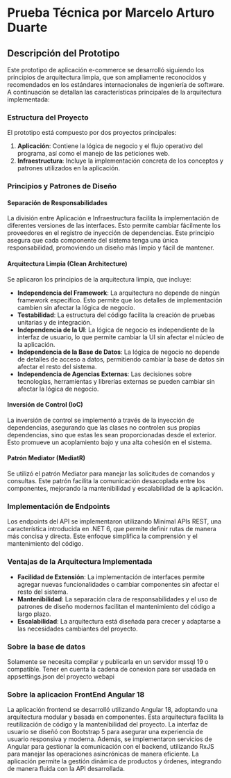 # Prueba Técnica por Marcelo Arturo Duarte

## Descripción del Prototipo

Este prototipo de aplicación e-commerce se desarrolló siguiendo los principios de arquitectura limpia, que son ampliamente reconocidos y recomendados en los estándares internacionales de ingeniería de software. A continuación se detallan las características principales de la arquitectura implementada:

### Estructura del Proyecto

El prototipo está compuesto por dos proyectos principales:

1. **Aplicación**: Contiene la lógica de negocio y el flujo operativo del programa, así como el manejo de las peticiones web.
2. **Infraestructura**: Incluye la implementación concreta de los conceptos y patrones utilizados en la aplicación.

### Principios y Patrones de Diseño

#### **Separación de Responsabilidades**
La división entre Aplicación e Infraestructura facilita la implementación de diferentes versiones de las interfaces. Esto permite cambiar fácilmente los proveedores en el registro de inyección de dependencias. Este principio asegura que cada componente del sistema tenga una única responsabilidad, promoviendo un diseño más limpio y fácil de mantener.

#### **Arquitectura Limpia (Clean Architecture)**
Se aplicaron los principios de la arquitectura limpia, que incluye:
- **Independencia del Framework**: La arquitectura no depende de ningún framework específico. Esto permite que los detalles de implementación cambien sin afectar la lógica de negocio.
- **Testabilidad**: La estructura del código facilita la creación de pruebas unitarias y de integración.
- **Independencia de la UI**: La lógica de negocio es independiente de la interfaz de usuario, lo que permite cambiar la UI sin afectar el núcleo de la aplicación.
- **Independencia de la Base de Datos**: La lógica de negocio no depende de detalles de acceso a datos, permitiendo cambiar la base de datos sin afectar el resto del sistema.
- **Independencia de Agencias Externas**: Las decisiones sobre tecnologías, herramientas y librerías externas se pueden cambiar sin afectar la lógica de negocio.

#### **Inversión de Control (IoC)**
La inversión de control se implementó a través de la inyección de dependencias, asegurando que las clases no controlen sus propias dependencias, sino que estas les sean proporcionadas desde el exterior. Esto promueve un acoplamiento bajo y una alta cohesión en el sistema.

#### **Patrón Mediator (MediatR)**
Se utilizó el patrón Mediator para manejar las solicitudes de comandos y consultas. Este patrón facilita la comunicación desacoplada entre los componentes, mejorando la mantenibilidad y escalabilidad de la aplicación.

### Implementación de Endpoints

Los endpoints del API se implementaron utilizando Minimal APIs REST, una característica introducida en .NET 6, que permite definir rutas de manera más concisa y directa. Este enfoque simplifica la comprensión y el mantenimiento del código.

### Ventajas de la Arquitectura Implementada

- **Facilidad de Extensión**: La implementación de interfaces permite agregar nuevas funcionalidades o cambiar componentes sin afectar el resto del sistema.
- **Mantenibilidad**: La separación clara de responsabilidades y el uso de patrones de diseño modernos facilitan el mantenimiento del código a largo plazo.
- **Escalabilidad**: La arquitectura está diseñada para crecer y adaptarse a las necesidades cambiantes del proyecto.

### Sobre la base de datos
Solamente se necesita compilar y publicarla en un servidor mssql 19 o compatible. Tener en cuenta la cadena de conexion para ser usadada en appsettings.json del proyecto webapi

### Sobre la aplicacion FrontEnd Angular 18
La aplicación frontend se desarrolló utilizando Angular 18, adoptando una arquitectura modular y basada en componentes. 
Esta arquitectura facilita la reutilización de código y la mantenibilidad del proyecto. 
La interfaz de usuario se diseñó con Bootstrap 5 para asegurar una experiencia de usuario responsiva y moderna. 
Además, se implementaron servicios de Angular para gestionar la comunicación con el backend, utilizando RxJS para manejar las operaciones asincrónicas de manera eficiente. La aplicación permite la gestión dinámica de productos y órdenes, integrando de manera fluida con la API desarrollada.

